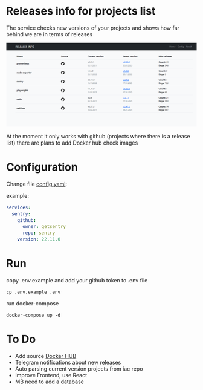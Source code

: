 # Releases info for projects list

The service checks new versions of your projects and shows how far behind we are in terms of releases

<!-- <img src="./example.png" width="400" alt="Example home page"><br> -->
![Releases info](./example.png "Example home paget")

At the moment it only works with github (projects where there is a release list) there are plans to add Docker hub check images

# Configuration

Change file [config.yaml](https://github.com/akmalovaa/releases-info/blob/main/config.yaml):

example:

```yaml
services:
  sentry:
    github:
      owner: getsentry
      repo: sentry
    version: 22.11.0
```

# Run

copy .env.example and add your github token to .env file

```
cp .env.example .env
```


run docker-compose

```
docker-compose up -d
```


# To Do

- Add source [Docker HUB](https://hub.docker.com/)
 - Telegram notifications about new releases
 - Auto parsing current version projects from iac repo
 - Improve Frontend, use React
 - MB need to add a database
